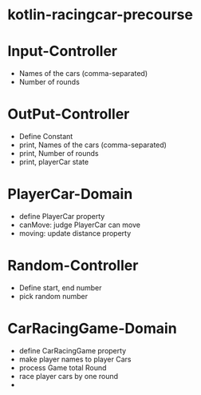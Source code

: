# kotlin-racingcar-precourse

# Input-Controller
- Names of the cars (comma-separated)
- Number of rounds

# OutPut-Controller
- Define Constant
- print, Names of the cars (comma-separated)
- print, Number of rounds
- print, playerCar state

# PlayerCar-Domain
- define PlayerCar property
- canMove: judge PlayerCar can move
- moving: update distance property

# Random-Controller
- Define start, end number
- pick random number

# CarRacingGame-Domain
- define CarRacingGame property
- make player names to player Cars 
- process Game total Round
- race player cars by one round
- 